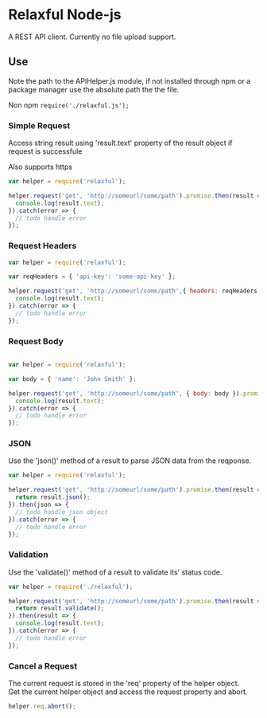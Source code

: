 # Relaxful Node-js

A REST API client.  Currently no file upload support.

## Use

Note the path to the APIHelper.js module, if not installed through npm or a package manager use the absolute path the the file.

Non npm ```require('./relaxful.js');```

### Simple Request

Access string result using 'result.text' property of the result object if request is successfule

Also supports https  

```js
var helper = require('relaxful');

helper.request('get', 'http://someurl/some/path').promise.then(result => {
  console.log(result.text);
}).catch(error => {
  // todo handle error
});
```

### Request Headers

```js
var helper = require('relaxful');

var reqHeaders = { 'api-key': 'some-api-key' };

helper.request('get', 'http://someurl/some/path',{ headers: reqHeaders }).promise.then(result => {
  console.log(result.text);
}).catch(error => {
  // todo handle error
});
```

### Request Body

```js

var helper = require('relaxful');

var body = { 'name': 'John Smith' };

helper.request('get', 'http://someurl/some/path', { body: body }).promise.then(result => {
  console.log(result.text);
}).catch(error => {
  // todo handle error
});
```

### JSON

Use the 'json()' method of a result to parse JSON data from the reqponse.

```js
var helper = require('relaxful');

helper.request('get', 'http://someurl/some/path').promise.then(result => {
  return result.json();
}).then(json => {
  // todo handle json object  
}).catch(error => {
  // todo handle error
});
```

### Validation

Use the 'validate()' method of a result to validate its' status code.

```js
var helper = require('./relaxful');

helper.request('get', 'http://someurl/some/path').promise.then(result => {
  return result.validate();
}).then(result => {
  console.log(result.text); 
}).catch(error => {
  // todo handle error
});
```

### Cancel a Request

The current request is stored in the 'req' property of the helper object.  
Get the current helper object and access the request property and abort.

```js
helper.req.abort();
```
